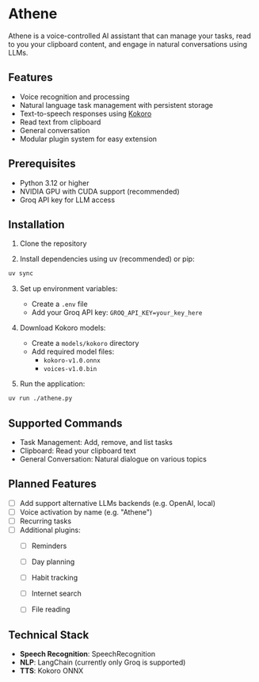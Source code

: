 # Athene

Athene is a voice-controlled AI assistant that can manage your tasks, read to you your clipboard content, and engage in natural conversations using LLMs.

## Features

- Voice recognition and processing 
- Natural language task management with persistent storage
- Text-to-speech responses using [Kokoro](https://github.com/thewh1teagle/kokoro-onnx)
- Read text from clipboard
- General conversation
- Modular plugin system for easy extension

## Prerequisites

- Python 3.12 or higher
- NVIDIA GPU with CUDA support (recommended)
- Groq API key for LLM access


## Installation

1. Clone the repository

2. Install dependencies using uv (recommended) or pip:

```bash
uv sync
```

3. Set up environment variables:
   - Create a `.env` file
   - Add your Groq API key: `GROQ_API_KEY=your_key_here`

4. Download Kokoro models:
   - Create a `models/kokoro` directory
   - Add required model files:
     - `kokoro-v1.0.onnx`
     - `voices-v1.0.bin`

5. Run the application:

```bash
uv run ./athene.py
```

## Supported Commands

- Task Management: Add, remove, and list tasks
- Clipboard: Read your clipboard text
- General Conversation: Natural dialogue on various topics

## Planned Features

- [ ] Add support alternative LLMs backends (e.g. OpenAI, local)
- [ ] Voice activation by name (e.g. "Athene")
- [ ] Recurring tasks
- [ ] Additional plugins:
  - [ ] Reminders
  - [ ] Day planning
  - [ ] Habit tracking
  - [ ] Internet search
  - [ ] File reading


## Technical Stack

- **Speech Recognition**: SpeechRecognition
- **NLP**: LangChain (currently only Groq is supported)
- **TTS**: Kokoro ONNX